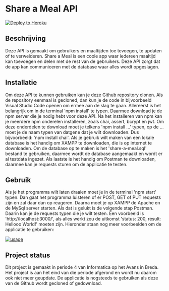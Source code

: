 # Share a Meal API

[![Deploy to Heroku](https://github.com/avansinformatica/programmeren-4-shareameal/actions/workflows/main.yml/badge.svg)](https://github.com/sbspanjers/shareamealstijn/actions/workflows/main.yml)

## Beschrijving

Deze API is gemaakt om gebruikers en maaltijden toe tevoegen, te updaten of te verweideren. Share a Meal is een coole app waar iedereen maaltijd kan toevoegen en delen met de rest van de gebruikers. Deze API zorgt dat de app kan communiceren met de database waar alles wordt opgeslagen.

## Installatie

Om deze API te kunnen gebruiken kan je deze Github repository clonen. Als de repository eenmaal is gecloned, dan kun je de code in bijvoorbeeld Visual Studio Code openen om ermee aan de slag te gaan. Allereerst is het belangrijk om in de terminal 'npm install' te typen. Daarmee download je de npm server die je nodig hebt voor deze API. Na het installeren van npm kan je meerdere npm onderelen installeren, zoals chai, assert, bcrypt en jwt. Om deze onderdelen te download moet je telkens 'npm install ...' typen, op de ... moet je de naam typen van datgene dat je wilt downloaden. Dus bijvoorbeeld: 'npm install chai'. Als je gebruik wilt maken van een lokale database is het handig om XAMPP te downloaden, die is op internet te downloaden. Om de database op te maken is het 'share-a-meal.sql' bestand te gebruiken, daarmee wordt de database aangemaakt en wordt er al testdata ingezet. Als laatste is het handig om Postman te downloaden, daarmee kan je requests sturen om de applicatie te testen.

## Gebruik

Als je het programma wilt laten draaien moet je in de terminal 'npm start' typen. Dan gaat het programma luisteren of er POST, GET of PUT requests zijn en zal daar dan op reageren. Daarna moet je op XAMPP de Apache en de MySql server starten. Als dat is gelukt is de volgende stap Postman. Daarin kan je de requests typen die je wilt testen. Een voorbeeld is 'http://localhost:3000/', als alles werkt zou de uitkomst 'status: 200, result: Hellooo World!' moeten zijn. Hieronder staan nog meer voorbeelden om de applicatie te gebruiken:

[![usage](https://images-ext-1.discordapp.net/external/_EDJaGbT-HHR82YZEXF9A0EyuOWU7cRgquO_hUK6A14/https/i.imgur.com/5QSFCjrh.jpg)](https://shareameal-api.herokuapp.com/docs/#/)

## Project status

Dit project is gemaakt in periode 4 van Informatica op het Avans in Breda. Het project is aan het eind van die periode afgerond en wordt nu daarom ook niet meer geupdate. De applicatie is nogsteeds te gebruiken als deze van de Github wordt gecloned of gedownload.
